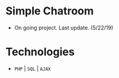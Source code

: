 # Simple Chatroom
- On going project. Last update. (5/22/19)


# Technologies
- `PHP` | `SQL` | `AJAX`